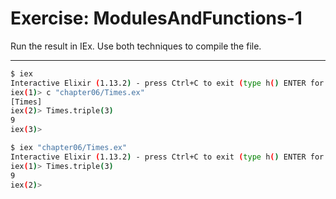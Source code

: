 # Exercise: ModulesAndFunctions-1

Run the result in IEx. Use both techniques to compile the file.

---

```bash
$ iex
Interactive Elixir (1.13.2) - press Ctrl+C to exit (type h() ENTER for help)
iex(1)> c "chapter06/Times.ex"
[Times]
iex(2)> Times.triple(3)
9
iex(3)>
```

```bash
$ iex "chapter06/Times.ex"
Interactive Elixir (1.13.2) - press Ctrl+C to exit (type h() ENTER for help)
iex(1)> Times.triple(3)
9
iex(2)>
```